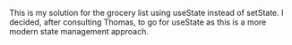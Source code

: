 This is my solution for the grocery list using useState instead of setState.
I decided, after consulting Thomas, to go for useState as this is a more modern state management approach.
